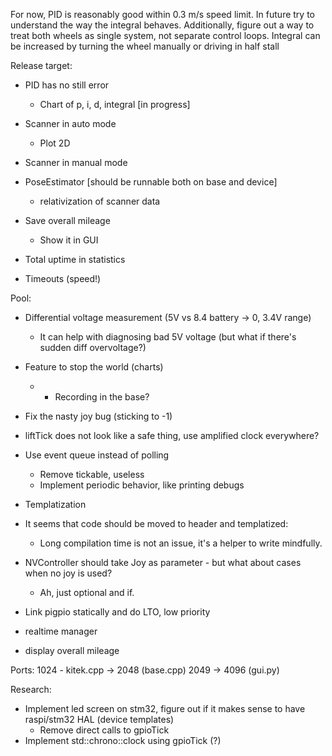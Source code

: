 For now, PID is reasonably good within 0.3 m/s speed limit.
In future try to understand the way the integral behaves.
Additionally, figure out a way to treat both wheels as single system, not separate control loops.
Integral can be increased by turning the wheel manually or driving in half stall


Release target:
- PID has no still error
    - Chart of p, i, d, integral [in progress]
- Scanner in auto mode
    - Plot 2D
- Scanner in manual mode

- PoseEstimator [should be runnable both on base and device]
    - relativization of scanner data

- Save overall mileage
    - Show it in GUI

- Total uptime in statistics
- Timeouts (speed!)

Pool:
- Differential voltage measurement (5V vs 8.4 battery -> 0, 3.4V range)
    - It can help with diagnosing bad 5V voltage (but what if there's sudden diff overvoltage?)
- Feature to stop the world (charts)
    - + Recording in the base?
- Fix the nasty joy bug (sticking to -1)
- liftTick does not look like a safe thing, use amplified clock everywhere?
- Use event queue instead of polling
    - Remove tickable, useless
    - Implement periodic behavior, like printing debugs
- Templatization
- It seems that code should be moved to header and templatized:
    - Long compilation time is not an issue, it's a helper to write mindfully.
- NVController should take Joy as parameter - but what about cases when no joy is used?
    - Ah, just optional and if.
- Link pigpio statically and do LTO, low priority

- realtime manager
- display overall mileage

Ports:
1024 - kitek.cpp -> 2048 (base.cpp) 2049 -> 4096 (gui.py)

Research:
- Implement led screen on stm32, figure out if it makes sense to have raspi/stm32 HAL (device templates)
    - Remove direct calls to gpioTick
- Implement std::chrono::clock using gpioTick (?)
